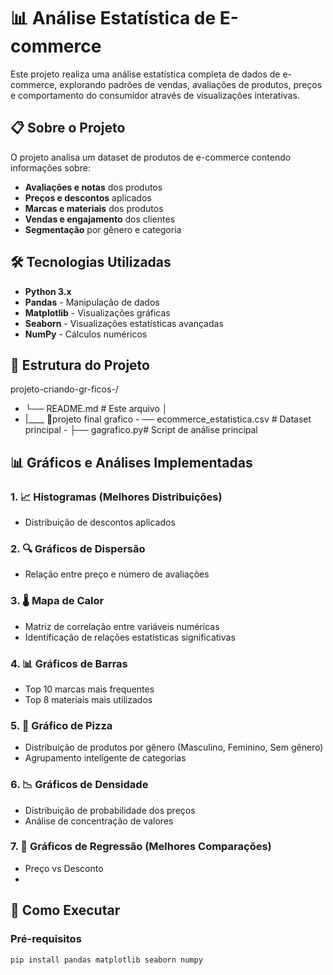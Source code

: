 # 📊 Análise Estatística de E-commerce 

Este projeto realiza uma análise estatística completa de dados de e-commerce, explorando padrões de vendas, avaliações de produtos, preços e comportamento do consumidor através de visualizações interativas.

## 📋 Sobre o Projeto

O projeto analisa um dataset de produtos de e-commerce contendo informações sobre:
- **Avaliações e notas** dos produtos
- **Preços e descontos** aplicados
- **Marcas e materiais** dos produtos
- **Vendas e engajamento** dos clientes
- **Segmentação** por gênero e categoria

## 🛠 Tecnologias Utilizadas

- **Python 3.x**
- **Pandas** - Manipulação de dados
- **Matplotlib** - Visualizações gráficas
- **Seaborn** - Visualizações estatísticas avançadas
- **NumPy** - Cálculos numéricos

## 📁 Estrutura do Projeto
projeto-criando-gr-ficos-/
- └── README.md # Este arquivo
  │
- |____  📁projeto final grafico
        - ── ecommerce_estatistica.csv # Dataset principal
        - ├── gagrafico.py# Script de análise principal

          
## 📊 Gráficos e Análises Implementadas

### 1. 📈 **Histogramas (Melhores Distribuições)**
- Distribuição de descontos aplicados

### 2. 🔍 **Gráficos de Dispersão**
- Relação entre preço e número de avaliações

### 3. 🌡 **Mapa de Calor**
- Matriz de correlação entre variáveis numéricas
- Identificação de relações estatísticas significativas

### 4. 📊 **Gráficos de Barras**
- Top 10 marcas mais frequentes
- Top 8 materiais mais utilizados

### 5. 🥧 **Gráfico de Pizza**
- Distribuição de produtos por gênero (Masculino, Feminino, Sem gênero)
- Agrupamento inteligente de categorias

### 6. 📉 **Gráficos de Densidade**
- Distribuição de probabilidade dos preços
- Análise de concentração de valores

### 7. 📐 **Gráficos de Regressão (Melhores Comparações)**
- Preço vs Desconto
- 

## 🚀 Como Executar

### Pré-requisitos
```bash
pip install pandas matplotlib seaborn numpy

